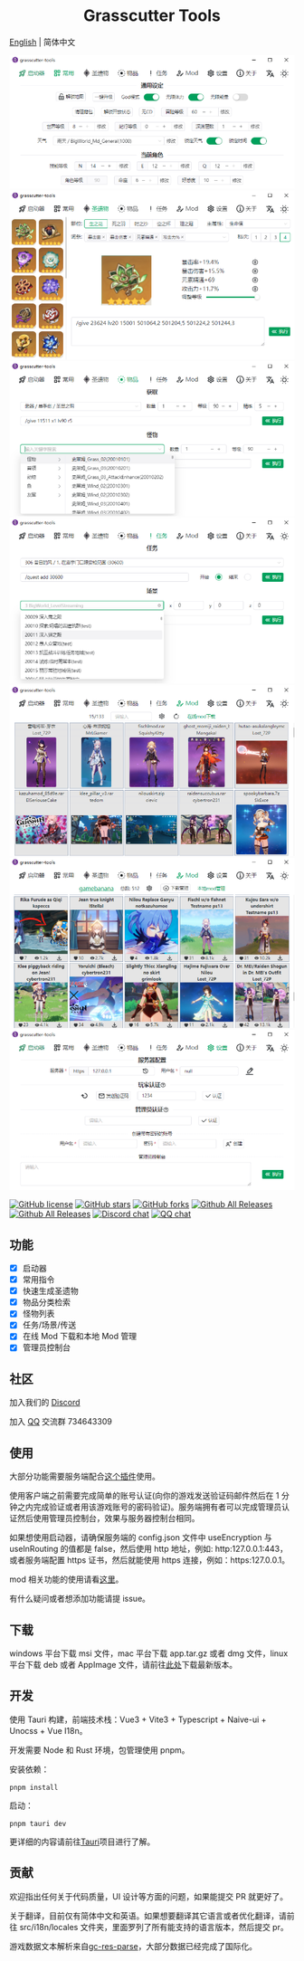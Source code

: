 <h1 align="center">Grasscutter Tools</h1>

[English](README.md) | 简体中文

![](docs/screenshot/002_zh-CN.png)
![](docs/screenshot/003_zh-CN.png)
![](docs/screenshot/004_zh-CN.png)
![](docs/screenshot/005_zh-CN.png)
![](docs/screenshot/006a_zh-CN.png)
![](docs/screenshot/006b_zh-CN.png)
![](docs/screenshot/007_zh-CN.png)

[![GitHub license](https://img.shields.io/github/license/jianxingxuejian/grasscutter-tools)](https://github.com/jianxingxuejian/grasscutter-tools/blob/main/LICENSE)
[![GitHub stars](https://img.shields.io/github/stars/jianxingxuejian/grasscutter-tools)](https://github.com/jianxingxuejian/grasscutter-tools/stargazers)
[![GitHub forks](https://img.shields.io/github/forks/jianxingxuejian/grasscutter-tools)](https://github.com/jianxingxuejian/grasscutter-tools/network/members)
[![Github All Releases](https://img.shields.io/github/downloads/jianxingxuejian/grasscutter-tools/total.svg)](https://github.com/jianxingxuejian/grasscutter-tools/releases)
[![Github All Releases](https://img.shields.io/github/v/release/jianxingxuejian/grasscutter-tools)](https://github.com/jianxingxuejian/grasscutter-tools/releases)
[![Discord chat](https://img.shields.io/discord/1043376560343883846.svg?logo=discord&style=flat-square)](https://discord.gg/qGyWhAUApU)
[![QQ chat](https://img.shields.io/badge/chat-qq群-blue)](https://qm.qq.com/cgi-bin/qm/qr?k=0VnTLjWPz76RSScycDyp2_X68w6b73gO&jump_from=webapi&authKey=AO4rT4mzAw8krhEVDIMECCwFX7wRmGJA9+ui7AK7aQRA3l5BCeS1h/3pXT2MCkzZ)

## 功能

- [x] 启动器
- [x] 常用指令
- [x] 快速生成圣遗物
- [x] 物品分类检索
- [x] 怪物列表
- [x] 任务/场景/传送
- [x] 在线 Mod 下载和本地 Mod 管理
- [x] 管理员控制台

## 社区

加入我们的 [Discord](https://discord.gg/qGyWhAUApU)

加入 [QQ](https://qm.qq.com/cgi-bin/qm/qr?k=0VnTLjWPz76RSScycDyp2_X68w6b73gO&jump_from=webapi&authKey=AO4rT4mzAw8krhEVDIMECCwFX7wRmGJA9+ui7AK7aQRA3l5BCeS1h/3pXT2MCkzZ) 交流群 734643309

## 使用

大部分功能需要服务端配合[这个插件](https://github.com/jianxingxuejian/grasscutter-plugin/releases/tag/v1.5.0)使用。

使用客户端之前需要完成简单的账号认证(向你的游戏发送验证码邮件然后在 1 分钟之内完成验证或者用该游戏账号的密码验证)。服务端拥有者可以完成管理员认证然后使用管理员控制台，效果与服务器控制台相同。

如果想使用启动器，请确保服务端的 config.json 文件中 useEncryption 与 useInRouting 的值都是 false，然后使用 http 地址，例如: http:127.0.0.1:443，或者服务端配置 https 证书，然后就能使用 https 连接，例如：https:127.0.0.1。

mod 相关功能的使用请看[这里](docs/mod_zh-CN.md)。

有什么疑问或者想添加功能请提 issue。

## 下载

windows 平台下载 msi 文件，mac 平台下载 app.tar.gz 或者 dmg 文件，linux 平台下载 deb 或者 AppImage 文件，请前往[此处](https://github.com/jianxingxuejian/grasscutter-tools/releases)下载最新版本。

## 开发

使用 Tauri 构建，前端技术栈：Vue3 + Vite3 + Typescript + Naive-ui + Unocss + Vue I18n。

开发需要 Node 和 Rust 环境，包管理使用 pnpm。

安装依赖：

```shell
pnpm install
```

启动：

```shell
pnpm tauri dev
```

更详细的内容请前往[Tauri](https://github.com/tauri-apps/tauri)项目进行了解。

## 贡献

欢迎指出任何关于代码质量，UI 设计等方面的问题，如果能提交 PR 就更好了。

关于翻译，目前仅有简体中文和英语。如果想要翻译其它语言或者优化翻译，请前往 src/i18n/locales 文件夹，里面罗列了所有能支持的语言版本，然后提交 pr。

游戏数据文本解析来自[gc-res-parse](https://github.com/jianxingxuejian/gc-res-parse)，大部分数据已经完成了国际化。
